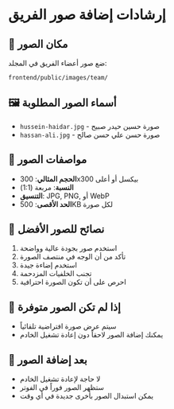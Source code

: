 # إرشادات إضافة صور الفريق

## 📁 مكان الصور
ضع صور أعضاء الفريق في المجلد:
```
frontend/public/images/team/
```

## 🖼️ أسماء الصور المطلوبة
- `hussein-haidar.jpg` - صورة حسين حيدر صبيح
- `hassan-ali.jpg` - صورة حسن علي حسن صالح

## 📏 مواصفات الصور
- **الحجم المثالي**: 300x300 بيكسل أو أعلى
- **النسبة**: مربعة (1:1)
- **التنسيق**: JPG, PNG, أو WebP
- **الحد الأقصى**: 500KB لكل صورة

## 🎯 نصائح للصور الأفضل
1. استخدم صور بجودة عالية وواضحة
2. تأكد من أن الوجه في منتصف الصورة
3. استخدم إضاءة جيدة
4. تجنب الخلفيات المزدحمة
5. احرص على أن تكون الصورة احترافية

## 🔄 إذا لم تكن الصور متوفرة
- سيتم عرض صورة افتراضية تلقائياً
- يمكنك إضافة الصور لاحقاً دون إعادة تشغيل الخادم

## 🚀 بعد إضافة الصور
- لا حاجة لإعادة تشغيل الخادم
- ستظهر الصور فوراً في الفوتر
- يمكن استبدال الصور بأخرى جديدة في أي وقت
